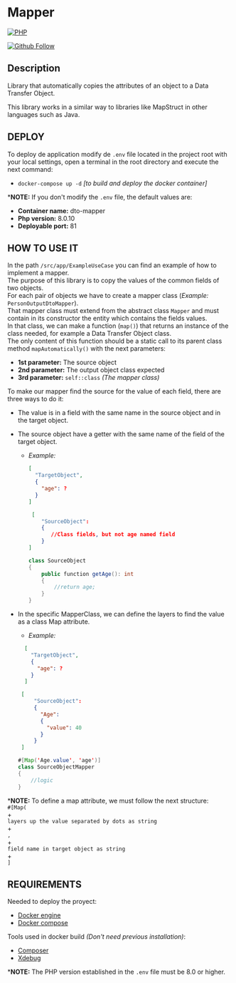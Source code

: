 # Mapper

[![PHP](https://img.shields.io/badge/LANGUAGE-PHP-green.svg)](https://www.php.net/)

[![Github Follow](https://img.shields.io/github/followers/lucleads?style=social)](https://github.com/lucleads)

## Description

Library that automatically copies the attributes of an object to a Data Transfer Object.

This library works in a similar way to libraries like MapStruct in other languages such as Java.

## DEPLOY

To deploy de application modify de `.env` file located in the project root with your local settings, open a terminal in the root directory and execute the next command:

- `docker-compose up -d` *[to build and deploy the docker container]*

***NOTE:** If you don't modify the `.env` file, the default values are:

- **Container name:** dto-mapper
- **Php version:** 8.0.10
- **Deployable port:** 81

## HOW TO USE IT

In the path `/src/app/ExampleUseCase` you can find an example of how to implement a mapper.<br>
The purpose of this library is to copy the values of the common fields of two objects.<br> 
For each pair of objects we have to create a mapper class (*Example:* `PersonOutputDtoMapper`).<br>
That mapper class must extend from the abstract class `Mapper` and must contain in its constructor the entity which contains the fields values.<br>
In that class, we can make a function (`map()`) that returns an instance of the class needed, for example a Data Transfer Object class.<br>
The only content of this function should be a static call to its parent class method `mapAutomatically()` with the next parameters:
- **1st parameter:** The source object
- **2nd parameter:** The output object class expected
- **3rd parameter:** `self::class` *(The mapper class)*<br>

To make our mapper find the source for the value of each field, there are three ways to do it:
- The value is in a field with the same name in the source object and in the target object.
- The source object have a getter with the same name of the field of the target object.
  - *Example:* 
    ``` json
    [
      "TargetObject",
      {
        "age": ?
      }
    ]
    ```

    ``` json
     [
        "SourceObject":
        {
           //Class fields, but not age named field
        }
    ]
    ```
    ``` java
    class SourceObject 
    {
        public function getAge(): int
        {
            //return age;
        }
    }
    ```
    
- In the  specific MapperClass, we can define the layers to find the value as a class Map attribute.
  - *Example:*
  ``` json
    [
      "TargetObject",
      {
        "age": ?
      }
    ]
    ```
   ``` json
    [
        "SourceObject":
        {
          "Age":
          {
            "value": 40
          }
        }
    ]
    ```
  
    ``` java
    #[Map('Age.value', 'age')]
    class SourceObjectMapper
    {
        //logic
    }
    ```
  
***NOTE:** To define a map attribute, we must follow the next structure:<br>
    `#[Map(` <br>+<br> `layers up the value separated by dots as string`<br>+<br>`,`<br>+<br>`field name in target object as string`<br>+<br>`]`

## REQUIREMENTS

Needed to deploy the proyect:

- [Docker engine](https://docs.docker.com/engine/install/)
- [Docker compose](https://docs.docker.com/compose/install/)

Tools used in docker build *(Don't need previous installation)*:

- [Composer](https://getcomposer.org/download/)
- [Xdebug](http://xdebug.org/)

***NOTE:** The PHP version established in the `.env` file must be 8.0 or higher.
